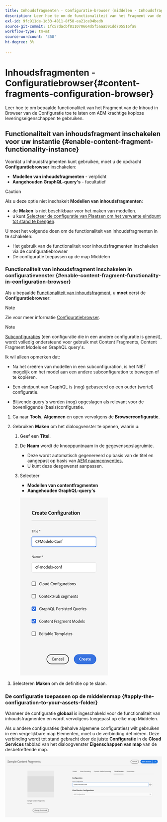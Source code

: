 ```yaml
---
title: Inhoudsfragmenten - Configuratie-browser (middelen - Inhoudsfragmenten)
description: Leer hoe te om de functionaliteit van het Fragment van de Inhoud in Browser van de Configuratie toe te laten.
exl-id: 9fc911de-1d33-4811-8f58-ea21ce94bedb
source-git-commit: 1fc57dacbf811070664d5f5aaa591dd705516fa8
workflow-type: tm+mt
source-wordcount: '358'
ht-degree: 3%

---
```


# Inhoudsfragmenten - Configuratiebrowser{#content-fragments-configuration-browser}

Leer hoe te om bepaalde functionaliteit van het Fragment van de Inhoud in Browser van de Configuratie toe te laten om AEM krachtige koploze leveringseigenschappen te gebruiken.

## Functionaliteit van inhoudsfragment inschakelen voor uw instantie {#enable-content-fragment-functionality-instance}

Voordat u Inhoudsfragmenten kunt gebruiken, moet u de opdracht **Configuratiebrowser** inschakelen:

* **Modellen van inhoudsfragmenten** - verplicht
* **Aangehouden GraphQL-query&#39;s** - facultatief

>[!CAUTION]
>
>Als u deze optie niet inschakelt **Modellen van inhoudsfragmenten**:
>
>* de **Maken** is niet beschikbaar voor het maken van modellen.
>* u kunt [Selecteer de configuratie van Plaatsen om het verwante eindpunt tot stand te brengen](/help/headless/graphql-api/graphql-endpoint.md).

U moet het volgende doen om de functionaliteit van inhoudsfragmenten in te schakelen:

* Het gebruik van de functionaliteit voor inhoudsfragmenten inschakelen via de configuratiebrowser
* De configuratie toepassen op de map Middelen

### Functionaliteit van inhoudsfragment inschakelen in configuratievenster {#enable-content-fragment-functionality-in-configuration-browser}

Als u bepaalde [Functionaliteit van inhoudsfragment](#creating-a-content-fragment-model), u **moet** eerst de **Configuratiebrowser**:

>[!NOTE]
>
>Zie voor meer informatie [Configuratiebrowser](/help/implementing/developing/introduction/configurations.md#using-configuration-browser).

>[!NOTE]
>
>[Subconfiguraties](/help/implementing/developing/introduction/configurations.md#configuration-resolution) (een configuratie die in een andere configuratie is genest), wordt volledig ondersteund voor gebruik met Content Fragments, Content Fragment Models en GraphQL query&#39;s.
>
>Ik wil alleen opmerken dat:
>
>
>* Na het creëren van modellen in een subconfiguration, is het NIET mogelijk om het model aan een andere subconfiguration te bewegen of te kopiëren.
>
>* Een eindpunt van GraphQL is (nog) gebaseerd op een ouder (wortel) configuratie.
>
>* Blijvende query&#39;s worden (nog) opgeslagen als relevant voor de bovenliggende (basis)configuratie.


1. Ga naar **Tools**, **Algemeen** en open vervolgens de **Browserconfiguratie**.

1. Gebruiken **Maken** om het dialoogvenster te openen, waarin u:

   1. Geef een **Titel**.
   1. De **Naam** wordt de knooppuntnaam in de gegevensopslagruimte.
      * Deze wordt automatisch gegenereerd op basis van de titel en aangepast op basis van [AEM naamconventies.](/help/implementing/developing/introduction/naming-conventions.md)
      * U kunt deze desgewenst aanpassen.
   1. Selecteer
      * **Modellen van contentfragmenten**
      * **Aangehouden GraphQL-query&#39;s**

      ![Configuratie definiëren](assets/cfm-conf-01.png)

1. Selecteren **Maken** om de definitie op te slaan.

<!-- 1. Select the location appropriate to your website. -->

### De configuratie toepassen op de middelenmap {#apply-the-configuration-to-your-assets-folder}

Wanneer de configuratie **globaal** is ingeschakeld voor de functionaliteit van inhoudsfragmenten en wordt vervolgens toegepast op elke map Middelen.

Als u andere configuraties (behalve algemene configuraties) wilt gebruiken in een vergelijkbare map Elementen, moet u de verbinding definiëren. Deze verbinding wordt tot stand gebracht door de juiste **Configuratie** in de **Cloud Services** tabblad van het dialoogvenster **Eigenschappen van map** van de desbetreffende map.

![Configuratie toepassen](assets/cfm-conf-02.png)

